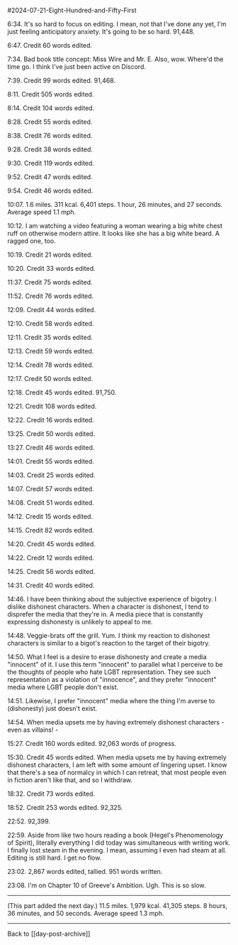 #2024-07-21-Eight-Hundred-and-Fifty-First

6:34.  It's so hard to focus on editing.  I mean, not that I've done any yet, I'm just feeling anticipatory anxiety.  It's going to be so hard.  91,448.

6:47.  Credit 60 words edited.

7:34.  Bad book title concept:  Miss Wire and Mr. E.  Also, wow.  Where'd the time go.  I think I've just been active on Discord.

7:39.  Credit 99 words edited.  91,468.

8:11.  Credit 505 words edited.

8:14.  Credit 104 words edited.

8:28.  Credit 55 words edited.

8:38.  Credit 76 words edited.

9:28.  Credit 38 words edited.

9:30.  Credit 119 words edited.

9:52.  Credit 47 words edited.

9:54.  Credit 46 words edited.

10:07.  1.6 miles.  311 kcal.  6,401 steps.  1 hour, 26 minutes, and 27 seconds.  Average speed 1.1 mph.

10:12.  I am watching a video featuring a woman wearing a big white chest ruff on otherwise modern attire.  It looks like she has a big white beard.  A ragged one, too.

10:19.  Credit 21 words edited.

10:20.  Credit 33 words edited.

11:37.  Credit 75 words edited.

11:52.  Credit 76 words edited.

12:09.  Credit 44 words edited.

12:10.  Credit 58 words edited.

12:11.  Credit 35 words edited.

12:13.  Credit 59 words edited.

12:14.  Credit 78 words edited.

12:17.  Credit 50 words edited.

12:18.  Credit 45 words edited.  91,750.

12:21.  Credit 108 words edited.

12:22.  Credit 16 words edited.

13:25.  Credit 50 words edited.

13:27.  Credit 46 words edited.

14:01.  Credit 55 words edited.

14:03.  Credit 25 words edited.

14:07.  Credit 57 words edited.

14:08.  Credit 51 words edited.

14:12.  Credit 15 words edited.

14:15.  Credit 82 words edited.

14:20.  Credit 45 words edited.

14:22.  Credit 12 words edited.

14:25.  Credit 56 words edited.

14:31.  Credit 40 words edited.

14:46.  I have been thinking about the subjective experience of bigotry.  I dislike dishonest characters.  When a character is dishonest, I tend to disprefer the media that they're in.  A media piece that is constantly expressing dishonesty is unlikely to appeal to me.

14:48.  Veggie-brats off the grill.  Yum.  I think my reaction to dishonest characters is similar to a bigot's reaction to the target of their bigotry.

14:50.  What I feel is a desire to erase dishonesty and create a media "innocent" of it.  I use this term "innocent" to parallel what I perceive to be the thoughts of people who hate LGBT representation.  They see such representation as a violation of "innocence", and they prefer "innocent" media where LGBT people don't exist.

14:51.  Likewise, I prefer "innocent" media where the thing I'm averse to (dishonesty) just doesn't exist.

14:54.  When media upsets me by having extremely dishonest characters - even as villains! - 

15:27.  Credit 160 words edited.  92,063 words of progress.

15:30.  Credit 45 words edited.  When media upsets me by having extremely dishonest characters, I am left with some amount of lingering upset.  I know that there's a sea of normalcy in which I can retreat, that most people even in fiction aren't like that, and so I withdraw.  

18:32.  Credit 73 words edited.

18:52.  Credit 253 words edited.  92,325.

22:52.  92,399.

22:59.  Aside from like two hours reading a book (Hegel's Phenomenology of Spirit), literally everything I did today was simultaneous with writing work.  I finally lost steam in the evening.  I mean, assuming I even had steam at all.  Editing is still hard.  I get no flow.

23:02.  2,867 words edited, tallied.  951 words written.

23:08.  I'm on Chapter 10 of Greeve's Ambition.  Ugh.  This is so slow.

---
(This part added the next day.)  11.5 miles.  1,979 kcal.  41,305 steps.  8 hours, 36 minutes, and 50 seconds.  Average speed 1.3 mph.

---
Back to [[day-post-archive]]